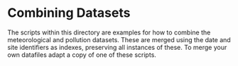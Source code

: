 # Combining Datasets

The scripts within this directory are examples for how to combine the meteorological and
pollution datasets. These are merged using the date and site identifiers as indexes, 
preserving all instances of these. To merge your own datafiles adapt a copy of one of these
scripts.